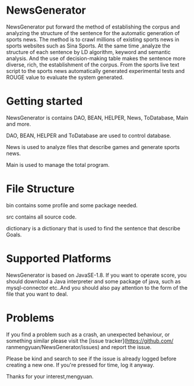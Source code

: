# NewsGenerator

NewsGenerator put forward the method of establishing the corpus and analyzing the structure of the sentence for the automatic generation of sports news. The method is to crawl millions of existing sports news in sports websites such as Sina Sports. At the same time ,analyze the structure of each sentence by LD algorithm, keyword and semantic analysis. And the use of decision-making table makes the sentence more diverse, rich, the establishment of the corpus. From the sports live text script to the sports news automatically generated experimental tests and ROUGE value to evaluate the system generated.

# Getting started

NewsGenerator is contains DAO, BEAN, HELPER, News, ToDatabase, Main and more.

DAO, BEAN, HELPER and ToDatabase are used to control database.

News is used to analyze files that describe games and generate sports news.

Main is used to manage the total program.

# File Structure

bin contains some profile and some package needed.

src contains all source code.

dictionary is a dictionary that is used to find the sentence that describe Goals.

# Supported Platforms
NewsGenerator is based on JavaSE-1.8. If you want to operate score, you should download a Java interpreter and some package of java, such as
mysql-connector etc..And you should also pay attention to the form of the file that you want to deal.

# Problems
If you find a problem such as a crash, an unexpected behaviour, or something similar please visit the [issue tracker](https://github.com/
ranmengyuan/NewsGenerator/issues) and report the issue.

Please be kind and search to see if the issue is already logged before creating a new one. If you're pressed for time, log it anyway.

Thanks for your interest,mengyuan.
